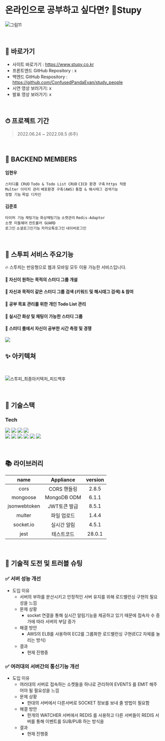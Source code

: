 # 온라인으로 공부하고 싶다면? 👨‍Stupy
![그림11](https://blog.kakaocdn.net/dn/cCqYjw/btrII12IHL1/8kIz1BK1UT8eveJk997OM1/img.png)

<br>

## 📌 바로가기
- 사이트 바로가기 : https://www.stupy.co.kr
- 프론트엔드 GitHub Repository : x
- 백엔드 GitHub Respository : https://github.com/ConfusedPandaEvan/study_people
- 시연 영상 보러가기: x
- 발표 영상 보러가기: x

<br>

## ⏱ 프로젝트 기간
> 2022.06.24 ~ 2022.08.5 (6주)

<br>

## 👾 BACKEND MEMBERS
#### 임현우 

`스터디룸 CRUD` `Todo & Todo List CRUD` `CICD 환경 구축` `https 적용` 
</br>
`Multer 이미지 관리` `배포환경 구축(AWS)` `통합 & 해시태그 검색기능` 
</br>
 `정렬 기능` `목업 디자인` 

#### 김준호

`타이머 기능` `채팅기능` `화상채팅기능` `소켓관리` `Redis-Adaptor` 
<br/>
`소켓 미들웨어` `컨트롤러 GUARD`
<br/>
`로그인` `소셜로그인기능` `카카오톡로그인` `네이버로그인` 
<br/>


<br>

## 🌈 스투피 서비스 주요기능
<p6> 🔥 스투피는 반응형으로 웹과 모바일 모두 이용 가능한 서비스입니다.</p6>
#### 🔔 자신이 원하는 목적의 스터디 그룹 개설
#### 🔔 자신과 목적이 같은 스터디 그룹 검색 (키워드 및 해시태그 검색) & 참여
#### 🔔 공부 목표 관리를 위한 개인 Todo List 관리
#### 🔔 실시간 화상 및 채팅이 가능한 스터디 그룹
#### 🔔 스터디 룸에서 자신이 공부한 시간 측정 및 경쟁 

<img src="https://img1.daumcdn.net/thumb/R1280x0/?scode=mtistory2&fname=https%3A%2F%2Fblog.kakaocdn.net%2Fdn%2Fb0vTqK%2FbtrIEYyXZgk%2FJjYuPPCwbBOx1Bxx1gYocK%2Fimg.png">

<br>

## ✨ 아키텍쳐
<br>

![스투피_최종아키텍처_피드백후](https://blog.kakaocdn.net/dn/dGq0X9/btrIH7a2hMa/BrFHGtydDhBctqu3w8UVsk/img.png)

<br>

## 🔨 기술스택
### **Tech**
<p>
<img src='https://img.shields.io/badge/javascript-F7DF1E?logo=javascript'/>
<img src='https://img.shields.io/badge/Node-version16.13.1-green?logo=Node.js'/>
<img src='https://img.shields.io/badge/Express-v4.17.13-black?logo=Express'/>
<img src='https://img.shields.io/badge/MongoDB-version111-green?logo=mongodb'/>
<br>
<img src='https://img.shields.io/badge/socket.io-v4.4.1-white?logo=Socket.io'/>
<img src='https://img.shields.io/badge/prettier-v2.5.1-pink?logo=prettier'/>
<img src="https://img.shields.io/badge/Passport-v0.5.2-34E27A?logo=Passport&logoColor=white" />
<img src="https://img.shields.io/badge/JsonWebToken-v8.5.1-8a8a8a?logo=JSON Web Tokens&logoColor=white" />
<img src="https://img.shields.io/badge/Git hub-000000?logo=Github&logoColor=white" />
<img src="https://img.shields.io/badge/PM2-000000?logo=PM2&logoColor=white" />
<br>
</p>

<br>

## 📚 라이브러리 
| name                | Appliance               | version  |
| :-----------------: | :---------------------: | :------: |
| cors                | CORS 핸들링             |2.8.5|
| mongoose            | MongoDB ODM             |6.1.1|
| jsonwebtoken        | JWT토큰 발급            |8.5.1|
| multer              | 파일 업로드             |1.4.4|
| socket.io           | 실시간 알림             |4.5.1|
| jest                | 테스트코드             |28.0.1|


<br>
   
## 🚀 기술적 도전 및 트러블 슈팅
### ✅ 서버 성능 개선
* 도입 이유
    - 서버의 부하를 분산시키고 안정적인 서버 유지를 위해 로드밸런싱 구현의 필요성을 느낌
  * 문제 상황
    - socket 연결을 통해 실시간 알림기능을 제공하고 있기 때문에 접속자 수 증가에 따라 서버의 부담 증가
  * 해결 방안 
    - AWS의 ELB를 사용하여 EC2를 그룹화한 로드밸런싱 구현(EC2 자체를 늘리는 방식)
  * 결과
    - 현재 진행중
### ✅ 여러대의 서버간의 통신기능 개선
* 도입 이유
    - 여러대의 서버로 접속하는 소켓들을 하나로 관리하여 EVENTS 를 EMIT 해주어야 될 필요성을 느낌
  * 문제 상황
    - 한대의 서버에서 다른서버로 SOCKET 정보를 보내 줄 방법이 필요함
  * 해결 방안 
    - 한개의 WATCHER 서버에서 REDIS 를 사용하고 다른 서버들이 REDIS 서버를 통해 이벤트를 SUB/PUB 하는 방식을 
  * 결과
    - 현재 진행중
